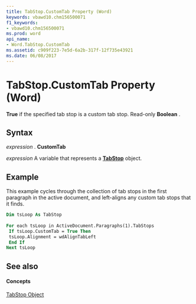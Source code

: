 ```yaml
---
title: TabStop.CustomTab Property (Word)
keywords: vbawd10.chm156500071
f1_keywords:
- vbawd10.chm156500071
ms.prod: word
api_name:
- Word.TabStop.CustomTab
ms.assetid: c909f223-7e5d-6a2b-317f-12f735e43921
ms.date: 06/08/2017
---
```



# TabStop.CustomTab Property (Word)

 **True** if the specified tab stop is a custom tab stop. Read-only **Boolean** .


## Syntax

 _expression_ . **CustomTab**

 _expression_ A variable that represents a **[TabStop](tabstop-object-word.md)** object.


## Example

This example cycles through the collection of tab stops in the first paragraph in the active document, and left-aligns any custom tab stops that it finds.


```vb
Dim tsLoop As TabStop 
 
For each tsLoop in ActiveDocument.Paragraphs(1).TabStops 
 If tsLoop.CustomTab = True Then 
 tsLoop.Alignment = wdAlignTabLeft 
 End If 
Next tsLoop
```


## See also


#### Concepts


[TabStop Object](tabstop-object-word.md)

